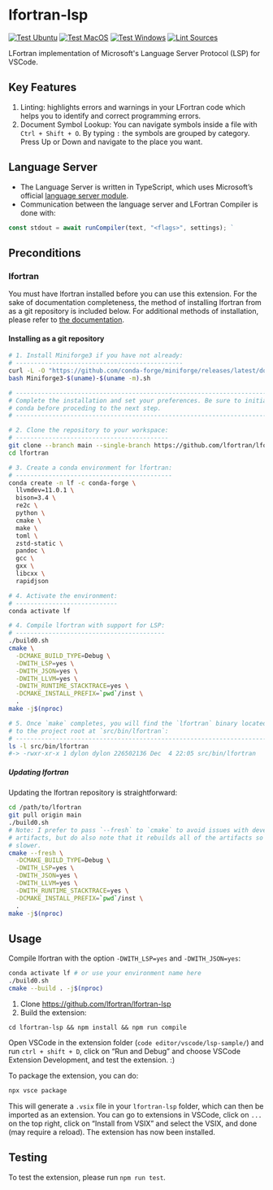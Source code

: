 # lfortran-lsp

[![Test Ubuntu](https://github.com/lfortran/lfortran-lsp/actions/workflows/test-ubuntu.yml/badge.svg)](https://github.com/lfortran/lfortran-lsp/actions/workflows/test-ubuntu.yml) [![Test MacOS](https://github.com/lfortran/lfortran-lsp/actions/workflows/test-macos.yml/badge.svg)](https://github.com/lfortran/lfortran-lsp/actions/workflows/test-macos.yml) [![Test Windows](https://github.com/lfortran/lfortran-lsp/actions/workflows/test-windows.yml/badge.svg)](https://github.com/lfortran/lfortran-lsp/actions/workflows/test-windows.yml) [![Lint Sources](https://github.com/lfortran/lfortran-lsp/actions/workflows/lint-sources.yml/badge.svg)](https://github.com/lfortran/lfortran-lsp/actions/workflows/lint-sources.yml)

LFortran implementation of Microsoft's Language Server Protocol (LSP) for VSCode.

## Key Features

1. Linting: highlights errors and warnings in your LFortran code which helps you
   to identify and correct programming errors.
2. Document Symbol Lookup: You can navigate symbols inside a file with
   `Ctrl + Shift + O`. By typing `:` the symbols are grouped by category. Press
   Up or Down and navigate to the place you want.

## Language Server

- The Language Server is written in TypeScript, which uses Microsoft’s official
  [language server module](https://github.com/microsoft/vscode-languageserver-node).
- Communication between the language server and LFortran Compiler is done with:
```typescript
const stdout = await runCompiler(text, "<flags>", settings); `
```

## Preconditions

### lfortran

You must have lfortran installed before you can use this extension. For the sake
of documentation completeness, the method of installing lfortran from as a git
repository is included below. For additional methods of installation, please
refer to [the documentation](https://docs.lfortran.org/en/installation/).

#### Installing as a git repository

```bash
# 1. Install Miniforge3 if you have not already:
# ----------------------------------------------
curl -L -O "https://github.com/conda-forge/miniforge/releases/latest/download/Miniforge3-$(uname)-$(uname -m).sh"
bash Miniforge3-$(uname)-$(uname -m).sh

# -------------------------------------------------------------------------
# Complete the installation and set your preferences. Be sure to initialize
# conda before proceding to the next step.
# -------------------------------------------------------------------------

# 2. Clone the repository to your workspace:
# ------------------------------------------
git clone --branch main --single-branch https://github.com/lfortran/lfortran.git
cd lfortran

# 3. Create a conda environment for lfortran:
# -------------------------------------------
conda create -n lf -c conda-forge \
  llvmdev=11.0.1 \
  bison=3.4 \
  re2c \
  python \
  cmake \
  make \
  toml \
  zstd-static \
  pandoc \
  gcc \
  gxx \
  libcxx \
  rapidjson

# 4. Activate the environment:
# ----------------------------
conda activate lf

# 4. Compile lfortran with support for LSP:
# -----------------------------------------
./build0.sh
cmake \
  -DCMAKE_BUILD_TYPE=Debug \
  -DWITH_LSP=yes \
  -DWITH_JSON=yes \
  -DWITH_LLVM=yes \
  -DWITH_RUNTIME_STACKTRACE=yes \
  -DCMAKE_INSTALL_PREFIX=`pwd`/inst \
  .
make -j$(nproc)

# 5. Once `make` completes, you will find the `lfortran` binary located relative
# to the project root at `src/bin/lfortran`:
# ------------------------------------------------------------------------------
ls -l src/bin/lfortran
#-> -rwxr-xr-x 1 dylon dylon 226502136 Dec  4 22:05 src/bin/lfortran
```

##### Updating lfortran

Updating the lfortran repository is straightforward:

```bash
cd /path/to/lfortran
git pull origin main
./build0.sh
# Note: I prefer to pass `--fresh` to `cmake` to avoid issues with development
# artifacts, but do also note that it rebuilds all of the artifacts so it is
# slower.
cmake --fresh \
  -DCMAKE_BUILD_TYPE=Debug \
  -DWITH_LSP=yes \
  -DWITH_JSON=yes \
  -DWITH_LLVM=yes \
  -DWITH_RUNTIME_STACKTRACE=yes \
  -DCMAKE_INSTALL_PREFIX=`pwd`/inst \
  .
make -j$(nproc)
```

## Usage

Compile lfortran with the option `-DWITH_LSP=yes` and `-DWITH_JSON=yes`:

```bash
conda activate lf # or use your environment name here
./build0.sh
cmake --build . -j$(nproc)
```

1. Clone https://github.com/lfortran/lfortran-lsp
2. Build the extension:

```console
cd lfortran-lsp && npm install && npm run compile
```

Open VSCode in the extension folder (`code editor/vscode/lsp-sample/`) and run
`ctrl + shift + D`, click on “Run and Debug” and choose VSCode Extension
Development, and test the extension. :)

To package the extension, you can do:

```bash
npx vsce package
```

This will generate a `.vsix` file in your `lfortran-lsp` folder, which can then be
imported as an extension. You can go to extensions in VSCode, click on `...` on
the top right, click on “Install from VSIX” and select the VSIX, and done (may
require a reload). The extension has now been installed.

## Testing

To test the extension, please run `npm run test`.
